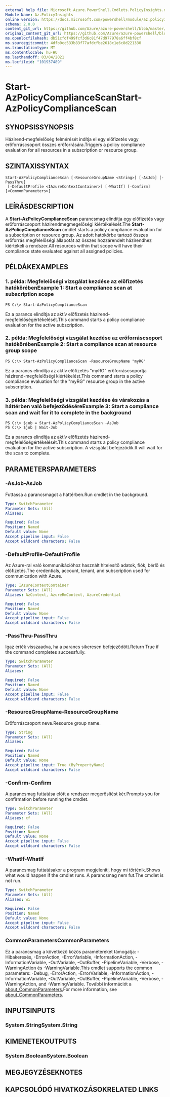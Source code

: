 ```yaml
---
external help file: Microsoft.Azure.PowerShell.Cmdlets.PolicyInsights.dll-Help.xml
Module Name: Az.PolicyInsights
online version: https://docs.microsoft.com/powershell/module/az.policyinsights/start-azpolicycompliancescan
schema: 2.0.0
content_git_url: https://github.com/Azure/azure-powershell/blob/master/src/PolicyInsights/PolicyInsights/help/Start-AzPolicyComplianceScan.md
original_content_git_url: https://github.com/Azure/azure-powershell/blob/master/src/PolicyInsights/PolicyInsights/help/Start-AzPolicyComplianceScan.md
ms.openlocfilehash: db51cfdf499fcf3d6c81f47d977978a6ff4bf8cf
ms.sourcegitcommit: 4dfb0cc533b83f77afdcfbe2618c1e6c8d221330
ms.translationtype: MT
ms.contentlocale: hu-HU
ms.lasthandoff: 03/04/2021
ms.locfileid: "101937489"
---
```

# <span data-ttu-id="00e8c-101">Start-AzPolicyComplianceScan</span><span class="sxs-lookup"><span data-stu-id="00e8c-101">Start-AzPolicyComplianceScan</span></span>

## <span data-ttu-id="00e8c-102">SYNOPSIS</span><span class="sxs-lookup"><span data-stu-id="00e8c-102">SYNOPSIS</span></span>
<span data-ttu-id="00e8c-103">Házirend-megfelelőség felmérését indítja el egy előfizetés vagy erőforráscsoport összes erőforrására.</span><span class="sxs-lookup"><span data-stu-id="00e8c-103">Triggers a policy compliance evaluation for all resources in a subscription or resource group.</span></span>

## <span data-ttu-id="00e8c-104">SZINTAXIS</span><span class="sxs-lookup"><span data-stu-id="00e8c-104">SYNTAX</span></span>

```
Start-AzPolicyComplianceScan [-ResourceGroupName <String>] [-AsJob] [-PassThru]
 [-DefaultProfile <IAzureContextContainer>] [-WhatIf] [-Confirm] [<CommonParameters>]
```

## <span data-ttu-id="00e8c-105">LEÍRÁS</span><span class="sxs-lookup"><span data-stu-id="00e8c-105">DESCRIPTION</span></span>
<span data-ttu-id="00e8c-106">A **Start-AzPolicyComplianceScan** parancsmag elindítja egy előfizetés vagy erőforráscsoport házirendmegmegelőségi kiértékelését.</span><span class="sxs-lookup"><span data-stu-id="00e8c-106">The **Start-AzPolicyComplianceScan** cmdlet starts a policy compliance evaluation for a subscription or resource group.</span></span> <span data-ttu-id="00e8c-107">Az adott hatókörbe tartozó összes erőforrás megfelelőségi állapotát az összes hozzárendelt házirendhez kiértékeli a rendszer.</span><span class="sxs-lookup"><span data-stu-id="00e8c-107">All resources within that scope will have their compliance state evaluated against all assigned policies.</span></span>

## <span data-ttu-id="00e8c-108">PÉLDÁK</span><span class="sxs-lookup"><span data-stu-id="00e8c-108">EXAMPLES</span></span>

### <span data-ttu-id="00e8c-109">1. példa: Megfelelőségi vizsgálat kezdése az előfizetés hatókörében</span><span class="sxs-lookup"><span data-stu-id="00e8c-109">Example 1: Start a compliance scan at subscription scope</span></span>
```
PS C:\> Start-AzPolicyComplianceScan
```

<span data-ttu-id="00e8c-110">Ez a parancs elindítja az aktív előfizetés házirend-megfelelőségértékelését.</span><span class="sxs-lookup"><span data-stu-id="00e8c-110">This command starts a policy compliance evaluation for the active subscription.</span></span>

### <span data-ttu-id="00e8c-111">2. példa: Megfelelőségi vizsgálat kezdése az erőforráscsoport hatókörében</span><span class="sxs-lookup"><span data-stu-id="00e8c-111">Example 2: Start a compliance scan at resource group scope</span></span>
```
PS C:\> Start-AzPolicyComplianceScan -ResourceGroupName "myRG"
```

<span data-ttu-id="00e8c-112">Ez a parancs elindítja az aktív előfizetés "myRG" erőforráscsoportja házirend-megfelelőségi kiértékelést.</span><span class="sxs-lookup"><span data-stu-id="00e8c-112">This command starts a policy compliance evaluation for the "myRG" resource group in the active subscription.</span></span>

### <span data-ttu-id="00e8c-113">3. példa: Megfelelőségi vizsgálat kezdése és várakozás a háttérben való befejeződésére</span><span class="sxs-lookup"><span data-stu-id="00e8c-113">Example 3: Start a compliance scan and wait for it to complete in the background</span></span>
```
PS C:\> $job = Start-AzPolicyComplianceScan -AsJob
PS C:\> $job | Wait-Job
```

<span data-ttu-id="00e8c-114">Ez a parancs elindítja az aktív előfizetés házirend-megfelelőségértékelését.</span><span class="sxs-lookup"><span data-stu-id="00e8c-114">This command starts a policy compliance evaluation for the active subscription.</span></span> <span data-ttu-id="00e8c-115">A vizsgálat befejeződik.</span><span class="sxs-lookup"><span data-stu-id="00e8c-115">It will wait for the scan to complete.</span></span>

## <span data-ttu-id="00e8c-116">PARAMETERS</span><span class="sxs-lookup"><span data-stu-id="00e8c-116">PARAMETERS</span></span>

### <span data-ttu-id="00e8c-117">-AsJob</span><span class="sxs-lookup"><span data-stu-id="00e8c-117">-AsJob</span></span>
<span data-ttu-id="00e8c-118">Futtassa a parancsmagot a háttérben.</span><span class="sxs-lookup"><span data-stu-id="00e8c-118">Run cmdlet in the background.</span></span>

```yaml
Type: SwitchParameter
Parameter Sets: (All)
Aliases:

Required: False
Position: Named
Default value: None
Accept pipeline input: False
Accept wildcard characters: False
```

### <span data-ttu-id="00e8c-119">-DefaultProfile</span><span class="sxs-lookup"><span data-stu-id="00e8c-119">-DefaultProfile</span></span>
<span data-ttu-id="00e8c-120">Az Azure-ral való kommunikációhoz használt hitelesítő adatok, fiók, bérlő és előfizetés.</span><span class="sxs-lookup"><span data-stu-id="00e8c-120">The credentials, account, tenant, and subscription used for communication with Azure.</span></span>

```yaml
Type: IAzureContextContainer
Parameter Sets: (All)
Aliases: AzContext, AzureRmContext, AzureCredential

Required: False
Position: Named
Default value: None
Accept pipeline input: False
Accept wildcard characters: False
```

### <span data-ttu-id="00e8c-121">-PassThru</span><span class="sxs-lookup"><span data-stu-id="00e8c-121">-PassThru</span></span>
<span data-ttu-id="00e8c-122">Igaz érték visszaadva, ha a parancs sikeresen befejeződött.</span><span class="sxs-lookup"><span data-stu-id="00e8c-122">Return True if the command completes successfully.</span></span>

```yaml
Type: SwitchParameter
Parameter Sets: (All)
Aliases:

Required: False
Position: Named
Default value: None
Accept pipeline input: False
Accept wildcard characters: False
```

### <span data-ttu-id="00e8c-123">-ResourceGroupName</span><span class="sxs-lookup"><span data-stu-id="00e8c-123">-ResourceGroupName</span></span>
<span data-ttu-id="00e8c-124">Erőforráscsoport neve.</span><span class="sxs-lookup"><span data-stu-id="00e8c-124">Resource group name.</span></span>

```yaml
Type: String
Parameter Sets: (All)
Aliases:

Required: False
Position: Named
Default value: None
Accept pipeline input: True (ByPropertyName)
Accept wildcard characters: False
```

### <span data-ttu-id="00e8c-125">-Confirm</span><span class="sxs-lookup"><span data-stu-id="00e8c-125">-Confirm</span></span>
<span data-ttu-id="00e8c-126">A parancsmag futtatása előtt a rendszer megerősítést kér.</span><span class="sxs-lookup"><span data-stu-id="00e8c-126">Prompts you for confirmation before running the cmdlet.</span></span>

```yaml
Type: SwitchParameter
Parameter Sets: (All)
Aliases: cf

Required: False
Position: Named
Default value: None
Accept pipeline input: False
Accept wildcard characters: False
```

### <span data-ttu-id="00e8c-127">-WhatIf</span><span class="sxs-lookup"><span data-stu-id="00e8c-127">-WhatIf</span></span>
<span data-ttu-id="00e8c-128">A parancsmag futtatásakor a program megjeleníti, hogy mi történik.</span><span class="sxs-lookup"><span data-stu-id="00e8c-128">Shows what would happen if the cmdlet runs.</span></span>
<span data-ttu-id="00e8c-129">A parancsmag nem fut.</span><span class="sxs-lookup"><span data-stu-id="00e8c-129">The cmdlet is not run.</span></span>

```yaml
Type: SwitchParameter
Parameter Sets: (All)
Aliases: wi

Required: False
Position: Named
Default value: None
Accept pipeline input: False
Accept wildcard characters: False
```

### <span data-ttu-id="00e8c-130">CommonParameters</span><span class="sxs-lookup"><span data-stu-id="00e8c-130">CommonParameters</span></span>
<span data-ttu-id="00e8c-131">Ez a parancsmag a következő közös paramétereket támogatja: -Hibakeresés, -ErrorAction, -ErrorVariable, -InformationAction, -InformationVariable, -OutVariable, -OutBuffer, -PipelineVariable, -Verbose, -WarningAction és -WarningVariable.</span><span class="sxs-lookup"><span data-stu-id="00e8c-131">This cmdlet supports the common parameters: -Debug, -ErrorAction, -ErrorVariable, -InformationAction, -InformationVariable, -OutVariable, -OutBuffer, -PipelineVariable, -Verbose, -WarningAction, and -WarningVariable.</span></span> <span data-ttu-id="00e8c-132">További információt a [about_CommonParameters.](http://go.microsoft.com/fwlink/?LinkID=113216)</span><span class="sxs-lookup"><span data-stu-id="00e8c-132">For more information, see [about_CommonParameters](http://go.microsoft.com/fwlink/?LinkID=113216).</span></span>

## <span data-ttu-id="00e8c-133">INPUTS</span><span class="sxs-lookup"><span data-stu-id="00e8c-133">INPUTS</span></span>

### <span data-ttu-id="00e8c-134">System.String</span><span class="sxs-lookup"><span data-stu-id="00e8c-134">System.String</span></span>

## <span data-ttu-id="00e8c-135">KIMENETEK</span><span class="sxs-lookup"><span data-stu-id="00e8c-135">OUTPUTS</span></span>

### <span data-ttu-id="00e8c-136">System.Boolean</span><span class="sxs-lookup"><span data-stu-id="00e8c-136">System.Boolean</span></span>

## <span data-ttu-id="00e8c-137">MEGJEGYZÉSEK</span><span class="sxs-lookup"><span data-stu-id="00e8c-137">NOTES</span></span>

## <span data-ttu-id="00e8c-138">KAPCSOLÓDÓ HIVATKOZÁSOK</span><span class="sxs-lookup"><span data-stu-id="00e8c-138">RELATED LINKS</span></span>
